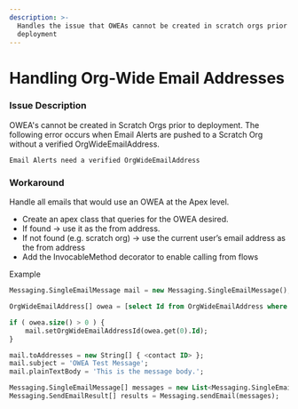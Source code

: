 ```yaml
---
description: >-
  Handles the issue that OWEAs cannot be created in scratch orgs prior to
  deployment
---
```


# Handling Org-Wide Email Addresses

### Issue Description

OWEA's cannot be created in Scratch Orgs prior to deployment. The following error occurs when Email Alerts are pushed to a Scratch Org without a verified OrgWideEmailAddress.

```
Email Alerts need a verified OrgWideEmailAddress
```

### Workaround

Handle all emails that would use an OWEA at the Apex level.

* Create an apex class that queries for the OWEA desired.
* If found -> use it as the from address.
* If not found (e.g. scratch org) -> use the current user’s email address as the from address
* Add the InvocableMethod decorator to enable calling from flows

Example

```sql
Messaging.SingleEmailMessage mail = new Messaging.SingleEmailMessage();

OrgWideEmailAddress[] owea = [select Id from OrgWideEmailAddress where Address = 'owea@test.com'];

if ( owea.size() > 0 ) {
    mail.setOrgWideEmailAddressId(owea.get(0).Id);
} 

mail.toAddresses = new String[] { <contact ID> };
mail.subject = 'OWEA Test Message';
mail.plainTextBody = 'This is the message body.';

Messaging.SingleEmailMessage[] messages = new List<Messaging.SingleEmailMessage> {mail};
Messaging.SendEmailResult[] results = Messaging.sendEmail(messages);
```

